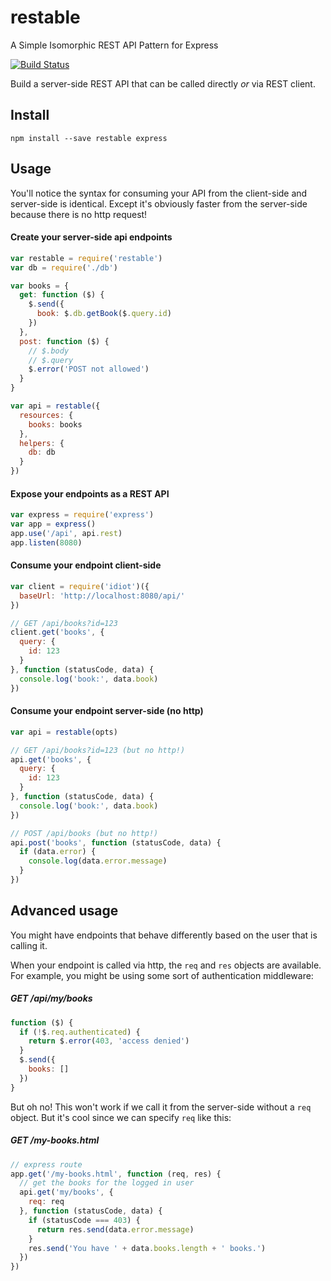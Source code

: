 # restable

A Simple Isomorphic REST API Pattern for Express

[![Build Status](https://travis-ci.org/will123195/restable.svg)](https://travis-ci.org/will123195/restable)

Build a server-side REST API that can be called directly *or* via REST client.

## Install

```
npm install --save restable express
```

## Usage

You'll notice the syntax for consuming your API from the client-side and server-side is identical. Except it's obviously faster from the server-side because there is no http request!

#### Create your server-side api endpoints

```js
var restable = require('restable')
var db = require('./db')

var books = {
  get: function ($) {
    $.send({
      book: $.db.getBook($.query.id)
    })
  },
  post: function ($) {
    // $.body
    // $.query
    $.error('POST not allowed')
  }
}

var api = restable({
  resources: {
    books: books
  },
  helpers: {
    db: db
  }
})
```

#### Expose your endpoints as a REST API

```js
var express = require('express')
var app = express()
app.use('/api', api.rest)
app.listen(8080)
```

#### Consume your endpoint client-side

```js
var client = require('idiot')({
  baseUrl: 'http://localhost:8080/api/'
})

// GET /api/books?id=123
client.get('books', {
  query: {
    id: 123
  }
}, function (statusCode, data) {
  console.log('book:', data.book)
})
```

#### Consume your endpoint server-side (no http)

```js
var api = restable(opts)

// GET /api/books?id=123 (but no http!)
api.get('books', {
  query: {
    id: 123
  }
}, function (statusCode, data) {
  console.log('book:', data.book)
})

// POST /api/books (but no http!)
api.post('books', function (statusCode, data) {
  if (data.error) {
    console.log(data.error.message)
  }
})
```

## Advanced usage

You might have endpoints that behave differently based on the user that is calling it.

When your endpoint is called via http, the `req` and `res` objects are available. For example, you might be using some sort of authentication middleware:

##### GET /api/my/books
```js
function ($) {
  if (!$.req.authenticated) {
    return $.error(403, 'access denied')
  }
  $.send({
    books: []
  })
}
```

But oh no! This won't work if we call it from the server-side without a `req` object. But it's cool since we can specify `req` like this:

##### GET /my-books.html
```js
// express route
app.get('/my-books.html', function (req, res) {
  // get the books for the logged in user
  api.get('my/books', {
    req: req
  }, function (statusCode, data) {
    if (statusCode === 403) {
      return res.send(data.error.message)
    }
    res.send('You have ' + data.books.length + ' books.')
  })
})
```
